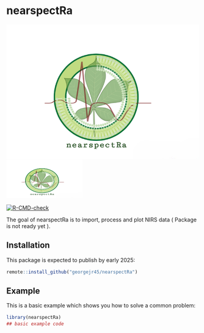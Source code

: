 
# nearspectRa
![Logo](nearspectRa.PNG)
<img src="nearspectRa.png" width="200" height="100" />

<!-- badges: start -->
[![R-CMD-check](https://github.com/georgejr45/project-X/actions/workflows/R-CMD-check.yaml/badge.svg)](https://github.com/georgejr45/project-X/actions/workflows/R-CMD-check.yaml)
<!-- badges: end -->

The goal of nearspectRa is to import, process and plot NIRS data ( Package is not ready yet ).

## Installation

This package is expected to publish by early 2025:

``` r
remote::install_github("georgejr45/nearspectRa")
```

## Example

This is a basic example which shows you how to solve a common problem:

``` r
library(nearspectRa)
## basic example code
```

